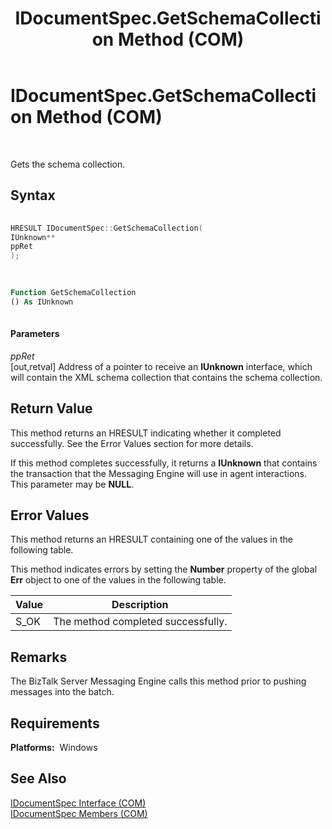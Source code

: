 ﻿---
title: IDocumentSpec.GetSchemaCollection Method (COM)
TOCTitle: IDocumentSpec.GetSchemaCollection Method (COM)
ms:assetid: bcc0f179-89c7-455c-996c-be9fb9590d02
ms:mtpsurl: https://msdn.microsoft.com/library/Aa578374(v=BTS.80)
ms:contentKeyID: 51530934
ms.date: 08/30/2017
mtps_version: v=BTS.80
dev_langs:
- c++
- vb
---

# IDocumentSpec.GetSchemaCollection Method (COM)

 

Gets the schema collection.

## Syntax

``` c++
  
HRESULT IDocumentSpec::GetSchemaCollection(  
IUnknown**  
ppRet  
);  
  
```

``` vb
  
Function GetSchemaCollection
() As IUnknown  
  
```

#### Parameters

*ppRet*  
\[out,retval\] Address of a pointer to receive an **IUnknown** interface, which will contain the XML schema collection that contains the schema collection.

## Return Value

This method returns an HRESULT indicating whether it completed successfully. See the Error Values section for more details.

If this method completes successfully, it returns a **IUnknown** that contains the transaction that the Messaging Engine will use in agent interactions. This parameter may be **NULL**.

## Error Values

This method returns an HRESULT containing one of the values in the following table.

This method indicates errors by setting the **Number** property of the global **Err** object to one of the values in the following table.

<table>
<thead>
<tr class="header">
<th>Value</th>
<th>Description</th>
</tr>
</thead>
<tbody>
<tr class="odd">
<td>S_OK</td>
<td>The method completed successfully.</td>
</tr>
</tbody>
</table>


## Remarks

The BizTalk Server Messaging Engine calls this method prior to pushing messages into the batch.

## Requirements

**Platforms:**  Windows

## See Also

[IDocumentSpec Interface (COM)](idocumentspec-interface-com.md)  
[IDocumentSpec Members (COM)](idocumentspec-members-com.md)

